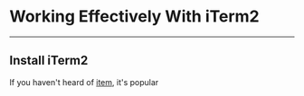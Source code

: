 # Working Effectively With iTerm2

- - - -

## Install iTerm2

If you haven't heard of [item](http://www.iterm2.com/), it's popular
